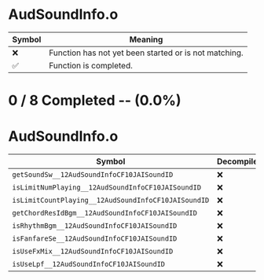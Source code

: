 # AudSoundInfo.o
| Symbol | Meaning 
| ------------- | ------------- 
| :x: | Function has not yet been started or is not matching. 
| :white_check_mark: | Function is completed. 


# 0 / 8 Completed -- (0.0%)
# AudSoundInfo.o
| Symbol | Decompiled? |
| ------------- | ------------- |
| `getSoundSw__12AudSoundInfoCF10JAISoundID` | :x: |
| `isLimitNumPlaying__12AudSoundInfoCF10JAISoundID` | :x: |
| `isLimitCountPlaying__12AudSoundInfoCF10JAISoundID` | :x: |
| `getChordResIdBgm__12AudSoundInfoCF10JAISoundID` | :x: |
| `isRhythmBgm__12AudSoundInfoCF10JAISoundID` | :x: |
| `isFanfareSe__12AudSoundInfoCF10JAISoundID` | :x: |
| `isUseFxMix__12AudSoundInfoCF10JAISoundID` | :x: |
| `isUseLpf__12AudSoundInfoCF10JAISoundID` | :x: |
